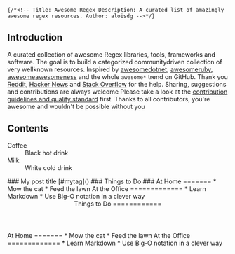 `{/*<!--
  Title: Awesome Regex
  Description: A curated list of amazingly awesome regex resources.
  Author: aloisdg
-->*/}`
## Introduction
A curated collection of awesome Regex libraries, tools, frameworks and software. The goal is to build a categorized communitydriven collection of very wellknown resources.
Inspired by [awesomedotnet](https://github.com/quozd/awesomedotnet), [awesomeruby](https://github.com/markets/awesomeruby), [awesomeawesomeness](https://github.com/bayandin/awesomeawesomeness) and the whole `awesome*` trend on GitHub. Thank you [Reddit](http://www.reddit.com/r/regex), [Hacker News](https://news.ycombinator.com/item?id=9581225) and [Stack Overflow](http://stackoverflow.com/tags/regex/info) for the help.
Sharing, suggestions and contributions are always welcome Please take a look at the [contribution guidelines and quality standard](https://github.com/aloisdg/awesomeregex/blob/master/CONTRIBUTING.md) first. Thanks to all contributors, you're awesome and wouldn't be possible without you
## Contents
<dl>
  <dt>Coffee</dt>
    <dd>Black hot drink</dd>
  <dt>Milk</dt>
    <dd>White cold drink</dd>
</dl> 
### My post title [#mytag]()
### Things to Do ###
At Home
=======
*    Mow the cat
*    Feed the lawn
At the Office
=============
*    Learn Markdown
*    Use Big-O notation in a clever way
<header>
Things to Do
============
</header>
<main>
At Home
=======
*    Mow the cat
*    Feed the lawn
At the Office
=============
*    Learn Markdown
*    Use Big-O notation in a clever way
</main>
